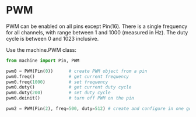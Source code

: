# PWM

PWM can be enabled on all pins except Pin(16). There is a single frequency for all channels, with range between 1 and 1000 (measured in Hz). The duty cycle is between 0 and 1023 inclusive.

Use the machine.PWM class:

```python
from machine import Pin, PWM

pwm0 = PWM(Pin(0))      # create PWM object from a pin
pwm0.freq()             # get current frequency
pwm0.freq(1000)         # set frequency
pwm0.duty()             # get current duty cycle
pwm0.duty(200)          # set duty cycle
pwm0.deinit()           # turn off PWM on the pin

pwm2 = PWM(Pin(2), freq=500, duty=512) # create and configure in one go
```

